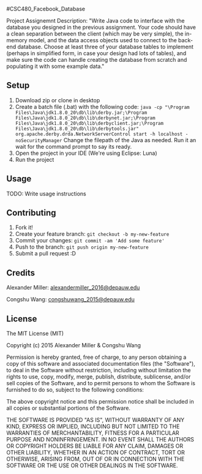 #CSC480_Facebook_Database

Project Assignemnt Description: "Write Java code to interface with the database you designed in the previous assignment. Your code should have a clean separation between the client (which may be very simple), the in-memory model, and the data access objects used to connect to the back-end database. Choose at least three of your database tables to implement (perhaps in simplified form, in case your design had lots of tables), and make sure the code can handle creating the database from scratch and populating it with some example data."

## Setup
1. Download zip or clone in desktop
2. Create a batch file (.bat) with the following code:
`java -cp "\Program Files\Java\jdk1.8.0_20\db\lib\derby.jar;\Program Files\Java\jdk1.8.0_20\db\lib\derbynet.jar;\Program Files\Java\jdk1.8.0_20\db\lib\derbyclient.jar;\Program Files\Java\jdk1.8.0_20\db\lib\derbytools.jar" org.apache.derby.drda.NetworkServerControl start -h localhost -noSecurityManager` Change the filepath of the Java as needed. Run it an wait for the command prompt to say its ready.
3. Open the project in your IDE (We're using Eclipse: Luna)
4. Run the project

## Usage

TODO: Write usage instructions

## Contributing

1. Fork it!
2. Create your feature branch: `git checkout -b my-new-feature`
3. Commit your changes: `git commit -am 'Add some feature'`
4. Push to the branch: `git push origin my-new-feature`
5. Submit a pull request :D

## Credits

Alexander Miller: alexandermiller_2016@depauw.edu

Congshu Wang: congshuwang_2015@depauw.edu

## License
The MIT License (MIT)

Copyright (c) 2015 Alexander Miller & Congshu Wang

Permission is hereby granted, free of charge, to any person obtaining a copy
of this software and associated documentation files (the "Software"), to deal
in the Software without restriction, including without limitation the rights
to use, copy, modify, merge, publish, distribute, sublicense, and/or sell
copies of the Software, and to permit persons to whom the Software is
furnished to do so, subject to the following conditions:

The above copyright notice and this permission notice shall be included in all
copies or substantial portions of the Software.

THE SOFTWARE IS PROVIDED "AS IS", WITHOUT WARRANTY OF ANY KIND, EXPRESS OR
IMPLIED, INCLUDING BUT NOT LIMITED TO THE WARRANTIES OF MERCHANTABILITY,
FITNESS FOR A PARTICULAR PURPOSE AND NONINFRINGEMENT. IN NO EVENT SHALL THE
AUTHORS OR COPYRIGHT HOLDERS BE LIABLE FOR ANY CLAIM, DAMAGES OR OTHER
LIABILITY, WHETHER IN AN ACTION OF CONTRACT, TORT OR OTHERWISE, ARISING FROM,
OUT OF OR IN CONNECTION WITH THE SOFTWARE OR THE USE OR OTHER DEALINGS IN THE
SOFTWARE.

